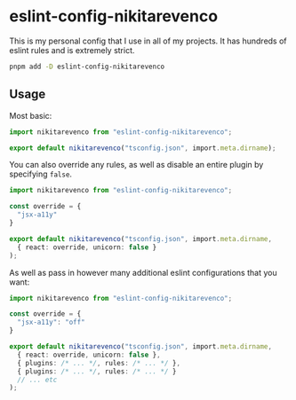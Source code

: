# eslint-config-nikitarevenco

This is my personal config that I use in all of my projects. It has hundreds of eslint rules and is extremely strict.

```sh
pnpm add -D eslint-config-nikitarevenco
```

## Usage

Most basic:

```ts
import nikitarevenco from "eslint-config-nikitarevenco";

export default nikitarevenco("tsconfig.json", import.meta.dirname);
```

You can also override any rules, as well as disable an entire plugin by specifying `false`.

```ts
import nikitarevenco from "eslint-config-nikitarevenco";

const override = {
  "jsx-a11y"
}

export default nikitarevenco("tsconfig.json", import.meta.dirname,
  { react: override, unicorn: false }
);
```

As well as pass in however many additional eslint configurations that you want:

```ts
import nikitarevenco from "eslint-config-nikitarevenco";

const override = {
  "jsx-a11y": "off"
}

export default nikitarevenco("tsconfig.json", import.meta.dirname,
  { react: override, unicorn: false },
  { plugins: /* ... */, rules: /* ... */ },
  { plugins: /* ... */, rules: /* ... */ }
  // ... etc
);
```
